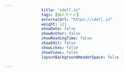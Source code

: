 ---
                title: "cdell.io"
                tags: [個人サイト]
                externalUrl: "https://cdell.io"
                weight: 121
                showDate: false
                showAuthor: false
                showReadingTime: false
                showEdit: false
                showLikes: false
                showViews: false
                layoutBackgroundHeaderSpace: false
                ---

